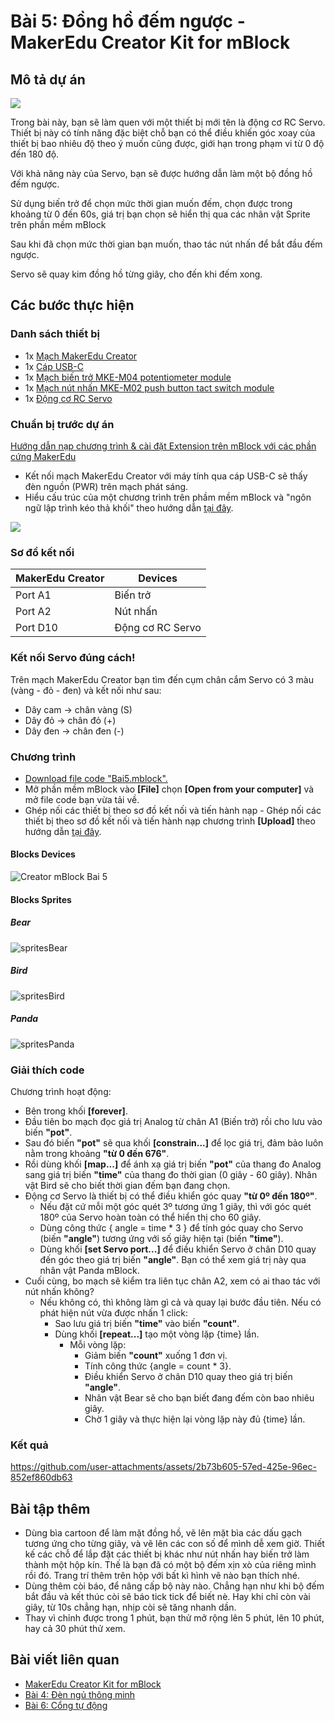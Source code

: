 # Bài 5: Đồng hồ đếm ngược - MakerEdu Creator Kit for mBlock

## Mô tả dự án

![](/ex/less05/image/BAI5.png)

Trong bài này, bạn sẽ làm quen với một thiết bị mới tên là động cơ RC Servo. Thiết bị này có tính năng đặc biệt chỗ bạn có thể điều khiến góc xoay của thiết bị bao nhiêu độ theo ý muốn cũng được, giới hạn trong phạm vi từ 0 độ đến 180 độ.

Với khả năng này của Servo, bạn sẽ được hướng dẫn làm một bộ đồng hồ đếm ngược.

Sử dụng biến trở để chọn mức thời gian muốn đếm, chọn được trong khoảng từ 0 đến 60s, giá trị bạn chọn sẽ hiển thị qua các nhân vật Sprite trên phần mềm mBlock

Sau khi đã chọn mức thời gian bạn muốn, thao tác nút nhấn để bắt đầu đếm ngược.

Servo sẽ quay kim đồng hồ từng giây, cho đến khi đếm xong.

## Các bước thực hiện

### Danh sách thiết bị



- 1x [Mạch MakerEdu Creator](https://www.makerlab.vn/creator)
- 1x [Cáp USB-C](https://hshop.vn/cap-usb-type-c)
- 1x [Mạch biến trở MKE-M04 potentiometer module](https://makerlab.vn/mkem04)
- 1x [Mạch nút nhấn MKE-M02 push button tact switch module](https://makerlab.vn/mkem02)
- 1x [Động cơ RC Servo](https://hshop.vn/dong-co-rc-servo-9g)

### Chuẩn bị trước dự án

[Hướng dẫn nạp chương trình & cài đặt Extension trên mBlock với các phần cứng MakerEdu](https://github.com/makerlabvn/mBlock-MakerEdu-Creator)

- Kết nối mạch MakerEdu Creator với máy tính qua cáp USB-C sẽ thấy đèn nguồn (PWR) trên mạch phát sáng.
- Hiểu cấu trúc của một chương trình trên phầm mềm mBlock và "ngôn ngữ lập trình kéo thả khối" theo hướng dẫn [tại đây](https://support.makeblock.com/hc/en-us/articles/12738783754903-Block-Reference).

![](/ex/less01/image/700px-Connect_MakerEdu_Creator_with_Computer_by_USB-C_cable.jpg)

### Sơ đồ kết nối

| MakerEdu Creator | Devices   |
|------------------|-----------|
| Port A1          | Biến trở  |
| Port A2          | Nút nhấn  |
| Port D10         | Động cơ RC Servo |

### Kết nối Servo đúng cách!

Trên mạch MakerEdu Creator bạn tìm đến cụm chân cắm Servo có 3 màu (vàng - đỏ - đen) và kết nối như sau:
- Dây cam → chân vàng (S)
- Dây đỏ → chân đỏ (+)
- Dây đen → chân đen (-)

### Chương trình

- [Download file code "Bai5.mblock".](/ex/less05/mBlock5/Bai5.mblock)
- Mở phần mềm mBlock vào **[File]** chọn **[Open from your computer]** và mở file code bạn vừa tải về.
- Ghép nối các thiết bị theo sơ đồ kết nối và tiến hành nạp - Ghép nối các thiết bị theo sơ đồ kết nối và tiến hành nạp chương trình **[Upload]** theo hướng dẫn [tại đây](https://github.com/makerlabvn/mBlock-MakerEdu-Creator).

#### Blocks Devices

![Creator mBlock Bai 5](/ex/less05/image/Creator_mBlock_Bai_5.png)

#### Blocks Sprites

##### Bear

![spritesBear](/ex/less05/image/spritesBear.png)

##### Bird

![spritesBird](/ex/less05/image/spritesBird.png)

##### Panda

![spritesPanda](/ex/less05/image/spritesPanda.png)
### Giải thích code

Chương trình hoạt động:

- Bên trong khối **[forever]**.
- Đầu tiên bo mạch đọc giá trị Analog từ chân A1 (Biến trở) rồi cho lưu vào biến **"pot"**.
- Sau đó biến **"pot"** sẽ qua khối **[constrain...]** để lọc giá trị, đảm bảo luôn nằm trong khoảng **"từ 0 đến 676"**.
- Rồi dùng khối **[map...]** để ánh xạ giá trị biến **"pot"** của thang đo Analog sang giá trị biến **"time"** của thang đo thời gian (0 giây - 60 giây). Nhân vật Bird sẽ cho biết thời gian đếm bạn đang chọn.
- Động cơ Servo là thiết bị có thể điều khiển góc quay **"từ 0º đến 180º"**.
  - Nếu đặt cứ mỗi một góc quét 3º tương ứng 1 giây, thì với góc quét 180º của Servo hoàn toàn có thể hiển thị cho 60 giây.
  - Dùng công thức { angle = time * 3 } để tính góc quay cho Servo (biến **"angle"**) tương ứng với số giây hiện tại (biến **"time"**).
  - Dùng khối **[set Servo port...]** để điều khiển Servo ở chân D10 quay đến góc theo giá trị biến **"angle"**. Bạn có thể xem giá trị này qua nhân vật Panda mBlock.
- Cuối cùng, bo mạch sẽ kiểm tra liên tục chân A2, xem có ai thao tác với nút nhấn không?
  - Nếu không có, thì không làm gì cả và quay lại bước đầu tiên. Nếu có phát hiện nút vừa được nhấn 1 click:
    - Sao lưu giá trị biến **"time"** vào biến **"count"**.
    - Dùng khối **[repeat...]** tạo một vòng lặp {time} lần.
      - Mỗi vòng lặp:
        - Giảm biến **"count"** xuống 1 đơn vị.
        - Tính công thức {angle = count * 3}.
        - Điều khiển Servo ở chân D10 quay theo giá trị biến **"angle"**.
        - Nhân vật Bear sẽ cho bạn biết đang đếm còn bao nhiêu giây.
        - Chờ 1 giây và thực hiện lại vòng lặp này đủ {time} lần.

### Kết quả


https://github.com/user-attachments/assets/2b73b605-57ed-425e-96ec-852ef860db63


## Bài tập thêm

- Dùng bìa cartoon để làm mặt đồng hồ, vẽ lên mặt bìa các dấu gạch tương ứng cho từng giây, và vẽ lên các con số để mình dễ xem giờ. Thiết kế các chỗ để lắp đặt các thiết bị khác như nút nhấn hay biến trở làm thành một hộp kín. Thế là bạn đã có một bộ đếm xịn xò của riêng mình rồi đó. Trang trí thêm trên hộp với bất kì hình vẽ nào bạn thích nhé.
- Dùng thêm còi báo, để nâng cấp bộ này nào. Chẳng hạn như khi bộ đếm bắt đầu và kết thúc còi sẽ báo tick tick để biết nè. Hay khi chỉ còn vài giây, từ 10s chẳng hạn, nhịp còi sẽ tăng nhanh dần.
- Thay vì chỉnh được trong 1 phút, bạn thử mở rộng lên 5 phút, lên 10 phút, hay cả 30 phút thử xem.

## Bài viết liên quan

- [MakerEdu Creator Kit for mBlock](/README.md)
- [Bài 4: Đèn ngủ thông minh](/ex/less04/README.md)
- [Bài 6: Cổng tự động](/ex/less06/README.md)
